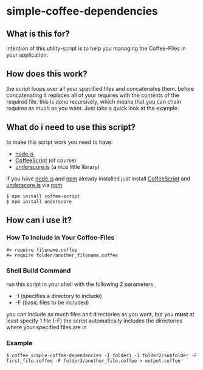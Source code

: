 simple-coffee-dependencies
==========================

What is this for?
-----------------

intention of this utility-script is to help you managing the Coffee-Files in your application.

How does this work?
-------------------

the script loops over all your specified files and concatenates them. before concatenating it replaces
all of your requires with the contents of the required file. this is done recursively, which means that
you can chain requires as much as you want. Just take a quick look at the example.

What do i need to use this script?
----------------------------------

to make this script work you need to have:

*	[node.js](http://nodejs.org) 
*	[CoffeeScript](http://jashkenas.github.com/coffee-script/) (of course)
*	[underscore.js](http://documentcloud.github.com/underscore/) (a nice little library)

if you have [node.js](http://nodejs.org) and [npm](http://npmjs.org/) already installed just install [CoffeeScript](http://jashkenas.github.com/coffee-script/) and [underscore.js](http://documentcloud.github.com/underscore/)
via [npm](http://npmjs.org/):

    $ npm install coffee-script
	$ npm install underscore

How can i use it?
-----------------

### How To Include in Your Coffee-Files

    #= require filename.coffee
    #= require folder/another_filename.coffee

### Shell Build Command

run this script in your shell with the following 2 parameters

* -I	(specifies a directory to include)
* -F	(basic files to be included)

you can include as much files and directories as you want, but you **must** at least specify 1 file (-F)
the script automatically includes the directories where your specified files are in

### Example
    $ coffee simple-coffee-dependencies -I folder1 -I folder2/subfolder -F first_file.coffee -F folder3/another_file.coffee > output.coffee